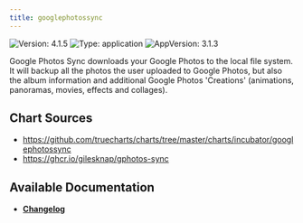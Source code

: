 ```yaml
---
title: googlephotossync
---
```


![Version: 4.1.5](https://img.shields.io/badge/Version-4.1.5-informational?style=flat-square) ![Type: application](https://img.shields.io/badge/Type-application-informational?style=flat-square) ![AppVersion: 3.1.3](https://img.shields.io/badge/AppVersion-3.1.3-informational?style=flat-square)

Google Photos Sync downloads your Google Photos to the local file system. It will backup all the photos the user uploaded to Google Photos, but also the album information and additional Google Photos 'Creations' (animations, panoramas, movies, effects and collages).

## Chart Sources

- https://github.com/truecharts/charts/tree/master/charts/incubator/googlephotossync
- https://ghcr.io/gilesknap/gphotos-sync

## Available Documentation

- [**Changelog**](./CHANGELOG.md)

